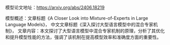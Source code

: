 模型论文地址：https://arxiv.org/abs/2406.18219

模型概述：文章标题《A Closer Look into Mixture-of-Experts in Large Language Models》，
中文文章标题《深入探讨大型语言模型中的混合专家机制》，
文章内容：本文探讨了大型语言模型中混合专家机制的原理，分析了其优化和提升模型性能的方法，强调了该机制在提高模型效率和准确度方面的重要性。
